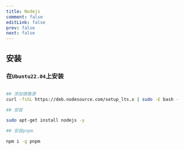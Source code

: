 ```yaml
---
title: Nodejs
comment: false
editLink: false
prev: false
next: false
---
```



## 安装

### 在`Ubuntu22.04`上安装

```bash

## 添加镜像源
curl -fsSL https://deb.nodesource.com/setup_lts.x | sudo -E bash -

## 安装

sudo apt-get install nodejs -y

## 安装pnpm

npm i -g pnpm
```
